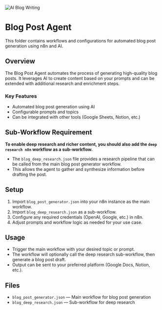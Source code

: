 ![AI Blog Writing](https://media0.giphy.com/media/v1.Y2lkPTc5MGI3NjExdzB5cjY4YTY4MGs2ZDQxNWdsM3RxMjVwYm42bHpscnVwbnN4NjVqeCZlcD12MV9pbnRlcm5hbF9naWZfYnlfaWQmY3Q9Zw/VzHq1HMblXXQRIRNJf/giphy.gif)

# Blog Post Agent

This folder contains workflows and configurations for automated blog post generation using n8n and AI.

## Overview
The Blog Post Agent automates the process of generating high-quality blog posts. It leverages AI to create content based on your prompts and can be extended with additional research and enrichment steps.

### Key Features
- Automated blog post generation using AI
- Configurable prompts and topics
- Can be integrated with other tools (Google Sheets, Notion, etc.)

## Sub-Workflow Requirement
**To enable deep research and richer content, you should also add the `deep research n8n` workflow as a sub-workflow.**
- The `blog_deep_research.json` file provides a research pipeline that can be called from the main blog post generator workflow.
- This allows the agent to gather and synthesize information before drafting the post.

## Setup
1. Import `blog_post_generator.json` into your n8n instance as the main workflow.
2. Import `blog_deep_research.json` as a sub-workflow.
3. Configure any required credentials (OpenAI, Google, etc.) in n8n.
4. Adjust prompts and workflow logic as needed for your use case.

## Usage
- Trigger the main workflow with your desired topic or prompt.
- The workflow will optionally call the deep research sub-workflow, then generate a blog post draft.
- Output can be sent to your preferred platform (Google Docs, Notion, etc.).

## Files
- `blog_post_generator.json` — Main workflow for blog post generation
- `blog_deep_research.json` — Sub-workflow for deep research 